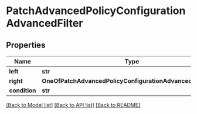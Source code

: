 # PatchAdvancedPolicyConfigurationAdvancedFilter

## Properties
Name | Type | Description | Notes
------------ | ------------- | ------------- | -------------
**left** | **str** |  | [optional] 
**right** | **OneOfPatchAdvancedPolicyConfigurationAdvancedFilterRight** |  | [optional] 
**condition** | **str** |  | [optional] 

[[Back to Model list]](../README.md#documentation-for-models) [[Back to API list]](../README.md#documentation-for-api-endpoints) [[Back to README]](../README.md)

